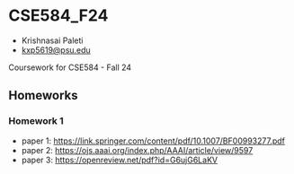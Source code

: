 # CSE584_F24
- Krishnasai Paleti 
- kxp5619@psu.edu

Coursework for CSE584 - Fall 24
## Homeworks
### Homework 1
- paper 1: https://link.springer.com/content/pdf/10.1007/BF00993277.pdf
- paper 2: https://ojs.aaai.org/index.php/AAAI/article/view/9597
- paper 3: https://openreview.net/pdf?id=G6ujG6LaKV